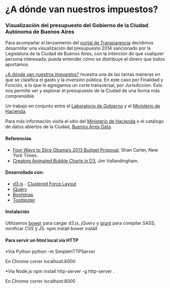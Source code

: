 ¿A dónde van nuestros impuestos?
================================
### Visualización del presupuesto del Gobierno de la Ciudad Autónoma de Buenos Aires

Para acompañar el lanzamiento del [portal de Transparencia](http://www.buenosaires.gob.ar/transparencia) decidimos desarrollar una visualización del presupuesto 2014 sancionado por la Legislatura de la Ciudad de Buenos Aires, con la intención de que cualquier persona interesada, pueda entender cómo se distribuye el dinero que todos aportamos.

[¿A dónde van nuestros impuestos?](http://gcba.github.io/presupuesto-gcba) muestra una de las tantas maneras en que se clasifica el gasto y la inversión pública. En este caso por Finalidad y Función, a lo que le agregamos un corte transversal, por Jurisdiccion. Esto nos permite ver y explorar el presupuesto de la Ciudad de una forma más comprensible.

Un trabajo en conjunto entre el [Laboratorio de Gobierno](https://twitter.com/labgcba) y el [Ministerio de Hacienda](http://www.buenosaires.gob.ar/areas/hacienda).

Para más información visitá el sitio del [Ministerio de Hacienda](http://www.buenosaires.gob.ar/areas/hacienda/presupuesto2014_final/) o el catálogo de datos abiertos de la Ciudad, [Buenos Aires Data](http://data.buenosaires.gob.ar/dataset/presupuesto-sancionado).

#### Referencias
* [Four Ways to Slice Obama’s 2013 Budget Proposal](http://www.nytimes.com/interactive/2012/02/13/us/politics/2013-budget-proposal-graphic.html), Shan Carter, New York Times.
* [Creating Animated Bubble Charts in D3](http://vallandingham.me/bubble_charts_in_d3.html), Jim Vallandingham. 


#### Desarrollado con:
* [d3.js](http://d3js.org/) - [Clustered Force Layout](http://bl.ocks.org/mbostock/1747543)
* [jQuery](http://jquery.com/)
* [Bootstrap](http://getbootstrap.com/)
* [Tooltipster](http://iamceege.github.io/tooltipster/)

#### Instalación

Utilizamos [bower](http://bower.io/) para cargar d3.js, jQuery y [grunt](http://gruntjs.com/) para compilar SASS, minificar CSS y JS. 
	npm install
	bower install

#### Para servir un html local via HTTP

*Via Python
	python -m SimpleHTTPServer

En Chrome correr localhost:8000

*Via Node.js
	npm install http-server -g
	http-server .

En Chrome correr localhost:8000